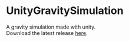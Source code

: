 # UnityGravitySimulation
A gravity simulation made with unity.  
Download the latest release [here](https://github.com/Bojidarist/UnityGravitySimulation/releases).
